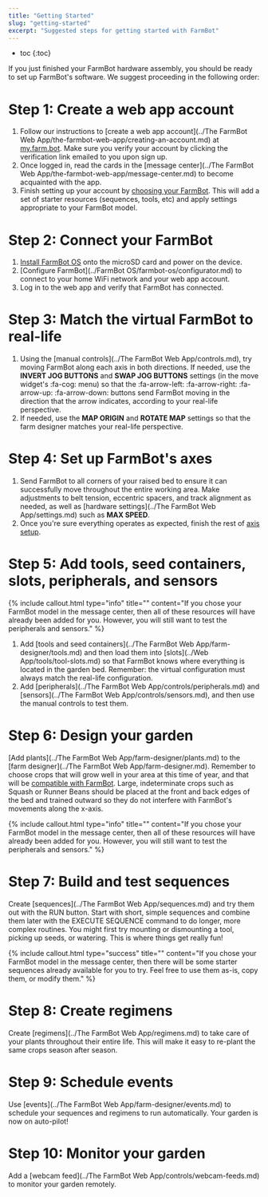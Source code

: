 ```yaml
---
title: "Getting Started"
slug: "getting-started"
excerpt: "Suggested steps for getting started with FarmBot"
---
```


* toc
{:toc}

If you just finished your FarmBot hardware assembly, you should be ready to set up FarmBot's software. We suggest proceeding in the following order:

# Step 1: Create a web app account
1. Follow our instructions to [create a web app account](../The FarmBot Web App/the-farmbot-web-app/creating-an-account.md) at [my.farm.bot](https://my.farm.bot). Make sure you verify your account by clicking the verification link emailed to you upon sign up.
2. Once logged in, read the cards in the [message center](../The FarmBot Web App/the-farmbot-web-app/message-center.md) to become acquainted with the app.
3. Finish setting up your account by [choosing your FarmBot](doc:creating-an-account#section-choose-your-farmbot). This will add a set of starter resources (sequences, tools, etc) and apply settings appropriate to your FarmBot model.

# Step 2: Connect your FarmBot
1. [Install FarmBot OS](doc:farmbot-os#section-installing-farmbot-os) onto the microSD card and power on the device.
2. [Configure FarmBot](../FarmBot OS/farmbot-os/configurator.md) to connect to your home WiFi network and your web app account.
3. Log in to the web app and verify that FarmBot has connected.

# Step 3: Match the virtual FarmBot to real-life
1. Using the [manual controls](../The FarmBot Web App/controls.md), try moving FarmBot along each axis in both directions. If needed, use the **INVERT JOG BUTTONS** and **SWAP JOG BUTTONS** settings (in the move widget's :fa-cog: menu) so that the <span class="fb-button fb-gray">:fa-arrow-left:</span> <span class="fb-button fb-gray">:fa-arrow-right:</span> <span class="fb-button fb-gray">:fa-arrow-up:</span> <span class="fb-button fb-gray">:fa-arrow-down:</span> buttons send FarmBot moving in the direction that the arrow indicates, according to your real-life perspective.
2. If needed, use the **MAP ORIGIN** and **ROTATE MAP** settings so that the farm designer matches your real-life perspective.

# Step 4: Set up FarmBot's axes
1. Send FarmBot to all corners of your raised bed to ensure it can successfully move throughout the entire working area. Make adjustments to belt tension, eccentric spacers, and track alignment as needed, as well as [hardware settings](../The FarmBot Web App/settings.md) such as **MAX SPEED**.
2. Once you're sure everything operates as expected, finish the rest of [axis setup](how-to-guides/axis-setup.md).

# Step 5: Add tools, seed containers, slots, peripherals, and sensors

{%
include callout.html
type="info"
title=""
content="If you chose your FarmBot model in the message center, then all of these resources will have already been added for you. However, you will still want to test the peripherals and sensors."
%}

1. Add [tools and seed containers](../The FarmBot Web App/farm-designer/tools.md) and then load them into [slots](../Web App/tools/tool-slots.md) so that FarmBot knows where everything is located in the garden bed. Remember: the virtual configuration must always match the real-life configuration.
2. Add [peripherals](../The FarmBot Web App/controls/peripherals.md) and [sensors](../The FarmBot Web App/controls/sensors.md), and then use the manual controls to test them.

# Step 6: Design your garden
[Add plants](../The FarmBot Web App/farm-designer/plants.md) to the [farm designer](../The FarmBot Web App/farm-designer.md). Remember to choose crops that will grow well in your area at this time of year, and that will be [compatible with FarmBot](http://seeds.farm.bot). Large, indeterminate crops such as Squash or Runner Beans should be placed at the front and back edges of the bed and trained outward so they do not interfere with FarmBot's movements along the x-axis.

{%
include callout.html
type="info"
title=""
content="If you chose your FarmBot model in the message center, then all of these resources will have already been added for you. However, you will still want to test the peripherals and sensors."
%}

# Step 7: Build and test sequences
Create [sequences](../The FarmBot Web App/sequences.md) and try them out with the <span class="fb-button fb-orange">RUN</span> button. Start with short, simple sequences and combine them later with the <span class="fb-step fb-execute">EXECUTE SEQUENCE</span> command to do longer, more complex routines. You might first try mounting or dismounting a tool, picking up seeds, or watering. This is where things get really fun!

{%
include callout.html
type="success"
title=""
content="If you chose your FarmBot model in the message center, then there will be some starter sequences already available for you to try. Feel free to use them as-is, copy them, or modify them."
%}

# Step 8: Create regimens
Create [regimens](../The FarmBot Web App/regimens.md) to take care of your plants throughout their entire life. This will make it easy to re-plant the same crops season after season.

# Step 9: Schedule events
Use [events](../The FarmBot Web App/farm-designer/events.md) to schedule your sequences and regimens to run automatically. Your garden is now on auto-pilot!

# Step 10: Monitor your garden
Add a [webcam feed](../The FarmBot Web App/controls/webcam-feeds.md) to monitor your garden remotely.
